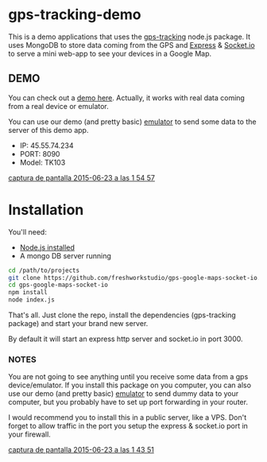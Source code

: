 # gps-tracking-demo
This is a demo applications that uses the [gps-tracking](https://www.npmjs.com/package/gps-tracking)   node.js package.
It uses MongoDB to store data coming from the GPS and [Express](expressjs.com) & [Socket.io](http://socket.io/) to serve a mini web-app to see your devices in a Google Map. 

## DEMO
You can check out a [demo here](http://gps.freshwork.co:3000/).
Actually, it works with real data coming from a real device or emulator.

You can use our demo (and pretty basic) [emulator](gps-tracking-emulator.meteor.com) to send some data to the server of this demo app. 

- IP: 45.55.74.234
- PORT: 8090
- Model: TK103

[captura de pantalla 2015-06-23 a las 1 54 57](https://cloud.githubusercontent.com/assets/1103494/8299178/16d459de-194b-11e5-9562-4ae450db5cef.png)


# Installation
You'll need: 
- [Node.js installed](https://www.digitalocean.com/community/tutorials/how-to-install-node-js-on-an-ubuntu-14-04-server)
- A mongo DB server running

```bash
cd /path/to/projects
git clone https://github.com/freshworkstudio/gps-google-maps-socket-io.git
cd gps-google-maps-socket-io
npm install
node index.js
```

That's all. 
Just clone the repo, install the dependencies (gps-tracking package) and start your brand new server. 

By default it will start an express http server and socket.io in port 3000. 

### NOTES
You are not going to see anything until you receive some data from a gps device/emulator. 
If you install this package on you computer, you can also use our demo (and pretty basic) [emulator](gps-tracking-emulator.meteor.com) to send dummy data to your computer, but you probably have to set up port forwarding in your router. 

I would recommend you to install this in a public server, like a VPS.
Don't forget to allow traffic in the port you setup the express & socket.io port in your firewall.  


[captura de pantalla 2015-06-23 a las 1 43 51](https://cloud.githubusercontent.com/assets/1103494/8299177/16b6985e-194b-11e5-8104-801faac4cbd2.png)